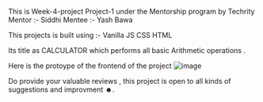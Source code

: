 This is Week-4-project Project-1  under the Mentorship program by Techrity 
Mentor :- Siddhi 
Mentee :- Yash Bawa 

This projects is built using :-
Vanilla JS
CSS
HTML

Its title as CALCULATOR which performs all basic Arithmetic operations . 

Here is the protoype of the frontend of the project 
![image](https://user-images.githubusercontent.com/90853282/191492861-8d8d5f90-3cb5-4bbe-8f76-561a0e58ac29.png)

Do provide your valuable reviews , this project is open to all kinds of suggestions and improvment ☻.
